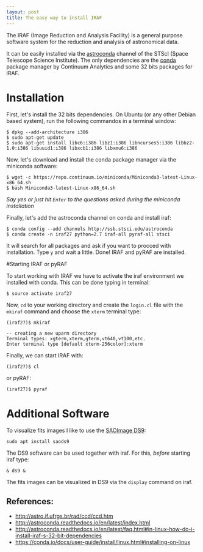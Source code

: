 ```yaml
---
layout: post
title: The easy way to install IRAF
---
```


The IRAF (Image Reduction and Analysis Facility) is a general purpose software system for the reduction and analysis of astronomical data. 

It can be easily installed via the [astroconda](http://astroconda.readthedocs.io/en/latest/index.html) channel of the STScI (Space Telescope Science Institute). The only dependencies are the [conda](https://conda.io/docs/) package manager by Continuum Analytics and some 32 bits packages for IRAF.

# Installation

First, let's install the 32 bits dependencies. On Ubuntu (or any other Debian based system), run the following commandos in a terminal window:
```
$ dpkg --add-architecture i386
$ sudo apt-get update
$ sudo apt-get install libc6:i386 libz1:i386 libncurses5:i386 libbz2-1.0:i386 libuuid1:i386 libxcb1:i386 libxmu6:i386
```

Now, let's download and install the conda package manager via the miniconda software:
```
$ wget -c https://repo.continuum.io/miniconda/Miniconda3-latest-Linux-x86_64.sh
$ bash Miniconda3-latest-Linux-x86_64.sh
```
*Say yes or just hit `Enter` to the questions asked during the miniconda installation*

Finally, let's add the astroconda channel on conda and install iraf:
```
$ conda config --add channels http://ssb.stsci.edu/astroconda
$ conda create -n iraf27 python=2.7 iraf-all pyraf-all stsci
```
It will search for all packages and ask if you want to procced with installation. Type `y` and wait a little. Done! IRAF and pyRAF are installed.

#Starting IRAF or pyRAF

To start working with IRAF we have to activate the iraf environment we installed with conda. This can be done typing in terminal:
```
$ source activate iraf27
```

Now, `cd` to your working directory and create the `login.cl` file with the `mkiraf` command and choose the `xterm` terminal type:
```
(iraf27)$ mkiraf

-- creating a new uparm directory
Terminal types: xgterm,xterm,gterm,vt640,vt100,etc.
Enter terminal type [default xterm-256color]:xterm
```

Finally, we can start IRAF with:
```
(iraf27)$ cl
```
or pyRAF:
```
(iraf27)$ pyraf
```

# Additional Software

To visualize fits images I like to use the [SAOImage DS9](http://ds9.si.edu/site/Home.html):
```
sudo apt install saods9
```
The DS9 software can be used together with iraf. For this, *before* starting iraf type:
```
& ds9 &
```
The fits images can be visualized in DS9 via the `display` command on iraf.

## References:
* <http://astro.if.ufrgs.br/rad/ccd/ccd.htm>
* <http://astroconda.readthedocs.io/en/latest/index.html>
* <http://astroconda.readthedocs.io/en/latest/faq.html#in-linux-how-do-i-install-iraf-s-32-bit-dependencies>
* <https://conda.io/docs/user-guide/install/linux.html#installing-on-linux>